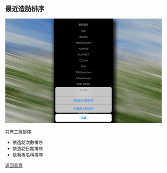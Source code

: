 ## 最近造訪排序

![Image of Top Boards Sorting](../v1/images/top_boards_sorting.png)  

共有三種排序  
  
* 依造訪次數排序
* 依造訪日期排序
* 依看板名稱排序  
  
[返回首頁](https://kimieno.github.io/ios.pitt) 